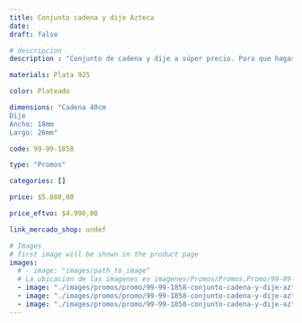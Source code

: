 ```yaml
---
title: Conjunto cadena y dije Azteca
date: 
draft: false

# descripcion
description : "Conjunto de cadena y dije a súper precio. Para que hagas los regalos más lindos y de la mejor calidad. Todo en plata 925. "

materials: Plata 925

color: Plateado

dimensions: "Cadena 40cm 
Dije
Ancho: 18mm 
Largo: 26mm"

code: 99-99-1858

type: "Promos"

categories: []

price: $5.880,00

price_eftvo: $4.990,00

link_mercado_shop: undef

# Images
# first image will be shown in the product page
images:
  # - image: "images/path_to_image"
  # La ubicacion de las imagenes es imagenes/Promos/Promos.Promo/99-99-1858-conjunto-cadena-y-dije-azteca
  - image: "./images/promos/promo/99-99-1858-conjunto-cadena-y-dije-azteca_a.jpg"
  - image: "./images/promos/promo/99-99-1858-conjunto-cadena-y-dije-azteca_b.jpg"
  - image: "./images/promos/promo/99-99-1858-conjunto-cadena-y-dije-azteca_c.jpg"
---
```

